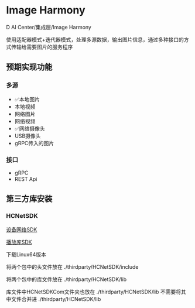 # Image Harmony

D AI Center/集成层/Image Harmony

使用适配器模式+迭代器模式，处理多源数据，输出图片信息，通过多种接口的方式传输给需要图片的服务程序

## 预期实现功能

### 多源

- ✅本地图片
- 本地视频
- 网络图片
- 网络视频
- ✅网络摄像头
- USB摄像头
- gRPC传入的图片

### 接口

- gRPC
- REST Api

## 第三方库安装

### HCNetSDK

[设备网络SDK](https://open.hikvision.com/download/5cda567cf47ae80dd41a54b3?type=10&id=5cda5902f47ae80dd41a54b7)

[播放库SDK](https://open.hikvision.com/download/5cda567cf47ae80dd41a54b3?type=10&id=f11dc00afd8342ac8996493490d77f57)

下载Linux64版本

将两个包中的头文件放在 ./thirdparty/HCNetSDK/include

将两个包中的库文件放在 ./thirdparty/HCNetSDK/lib

库文件中HCNetSDKCom文件夹也放在 ./thirdparty/HCNetSDK/lib 不需要将其中文件合并进 ./thirdparty/HCNetSDK/lib
